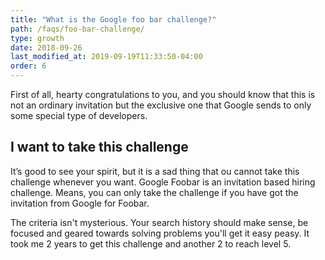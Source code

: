 ```yaml
---
title: "What is the Google foo bar challenge?"
path: /faqs/foo-bar-challenge/
type: growth
date: 2018-09-26
last_modified_at: 2019-09-19T11:33:50-04:00
order: 6
---
```


First of all, hearty congratulations to you, and you should know that this is not an ordinary invitation but the exclusive one that Google sends to only some special type of developers.

## I want to take this challenge

It’s good to see your spirit, but it is a sad thing that ou cannot take this challenge whenever you want.
Google Foobar is an invitation based hiring challenge. Means, you can only take the challenge if you have got the invitation from Google for Foobar.

The criteria isn't mysterious. Your search history should make sense, be focused and geared towards solving problems you'll get it easy peasy. It took me 2 years to get this challenge and another 2 to reach level 5.
